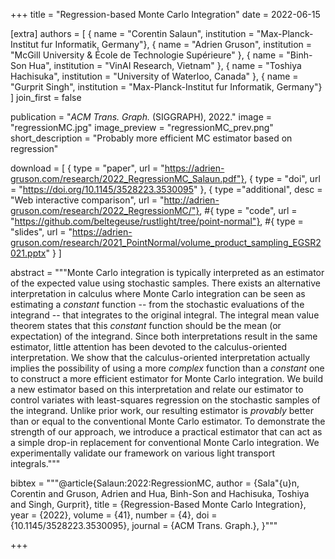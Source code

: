 +++
title = "Regression-based Monte Carlo Integration"
date = 2022-06-15

[extra]
authors = [
    { name = "Corentin Salaun", institution = "Max-Planck-Institut fur Informatik, Germany"},
    { name = "Adrien Gruson", institution = "McGill University & École de Technologie Supérieure" },
    { name = "Binh-Son Hua", institution = "VinAI Research, Vietnam" },
    { name = "Toshiya Hachisuka", institution = "University of Waterloo, Canada" },
    { name = "Gurprit Singh", institution = "Max-Planck-Institut fur Informatik, Germany"}
]
join_first = false

publication = "*ACM Trans. Graph.* (SIGGRAPH), 2022."
image = "regressionMC.jpg"
image_preview = "regressionMC_prev.png"
short_description = "Probably more efficient MC estimator based on regression"

download = [
    { type = "paper", url = "https://adrien-gruson.com/research/2022_RegressionMC_Salaun.pdf"},
    { type = "doi", url = "https://doi.org/10.1145/3528223.3530095" },
    { type ="additional", desc = "Web interactive comparison", url = "http://adrien-gruson.com/research/2022_RegressionMC/"},
    #{ type = "code", url = "https://github.com/beltegeuse/rustlight/tree/point-normal"},
    #{ type = "slides", url = "https://adrien-gruson.com/research/2021_PointNormal/volume_product_sampling_EGSR2021.pptx" }
]

abstract = """Monte Carlo integration is typically interpreted as an estimator of the expected value using stochastic samples. There exists an alternative interpretation in calculus where Monte Carlo integration can be seen as estimating a *constant* function -- from the stochastic evaluations of the integrand -- that integrates to the original integral. The integral mean value theorem states that this *constant* function should be the mean (or expectation) of the integrand. Since both interpretations result in the same estimator, little attention has been devoted to the calculus-oriented interpretation. We show that the calculus-oriented interpretation actually implies the possibility of using a more *complex* function than a *constant* one to construct a more efficient estimator for Monte Carlo integration. We build a new estimator based on this interpretation and relate our estimator to control variates with least-squares regression on the stochastic samples of the integrand. Unlike prior work, our resulting estimator is *provably* better than or equal to the conventional Monte Carlo estimator. To demonstrate the strength of our approach, we introduce a practical estimator that can act as a simple drop-in replacement for conventional Monte Carlo integration. We experimentally validate our framework on various light transport integrals."""

bibtex = """@article{Salaun:2022:RegressionMC,
    author = {Sala\"{u}n, Corentin and Gruson, Adrien and Hua, Binh-Son and Hachisuka, Toshiya and Singh, Gurprit},
    title = {Regression-Based Monte Carlo Integration},
    year = {2022},
    volume = {41},
    number = {4},
    doi = {10.1145/3528223.3530095},
    journal = {ACM Trans. Graph.},
}"""

+++

